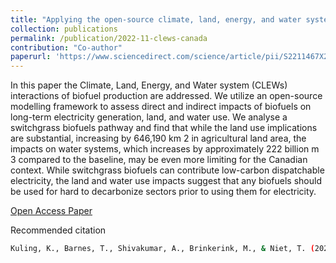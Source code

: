 ```yaml
---
title: "Applying the open-source climate, land, energy, and water systems (CLEWs) model to Canada"
collection: publications
permalink: /publication/2022-11-clews-canada
contribution: "Co-author"
paperurl: 'https://www.sciencedirect.com/science/article/pii/S2211467X22001237?via%3Dihub'
---
```


In this paper the Climate, Land, Energy, and Water system (CLEWs) interactions of biofuel
production are addressed. We utilize an open-source modelling framework to assess direct 
and indirect impacts of biofuels on long-term electricity generation, land, and water use. 
We analyse a switchgrass biofuels pathway and find that while the land use implications are 
substantial, increasing by 646,190 km 2 in agricultural land area, the impacts on water 
systems, which increases by approximately 222 billion m 3 compared to the baseline, may be 
even more limiting for the Canadian context. While switchgrass biofuels can contribute 
low-carbon dispatchable electricity, the land and water use impacts suggest that any 
biofuels should be used for hard to decarbonize sectors prior to using them for electricity.

[Open Access Paper](https://www.sciencedirect.com/science/article/pii/S2211467X22001237?via%3Dihub)

Recommended citation

```bash
Kuling, K., Barnes, T., Shivakumar, A., Brinkerink, M., & Niet, T. (2022). Applying the open-source climate, land, energy, and water systems (CLEWs) model to Canada. In Energy Strategy Reviews (Vol. 44, p. 100929). Elsevier BV. https://doi.org/10.1016/j.esr.2022.100929 
```